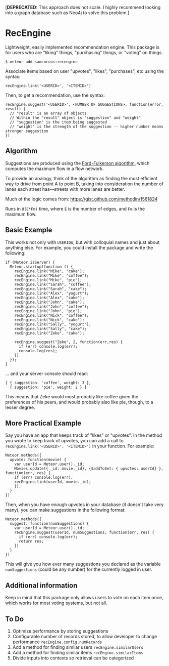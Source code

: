 [**DEPRECATED:** This approach does not scale. I highly recommend looking into a graph database such as Neo4j to solve this problem.]

# RecEngine

Lightweight, easily implemented recommendation engine. This package is for users who are "liking" things, "purchasing" things, or "voting" on things.

```
$ meteor add samcorcos:recengine
```

Associate items based on user "upvotes", "likes", "purchases", etc using the syntax:

```
recEngine.link('<USERID>', '<ITEMID>')
```

Then, to get a recommendation, use the syntax:

```
recEngine.suggest('<USERID>', <NUMBER OF SUGGESTIONS>, function(error, result) {
  // "result" is an array of objects
  // Within the "result" object is "suggestion" and "weight"
  // "suggestion" is the item being suggested
  // "weight" is the strength of the suggestion -- higher number means stronger suggestion
})
```

## Algorithm

Suggestions are produced using the [Ford-Fulkerson algorithm](http://en.wikipedia.org/wiki/Ford%E2%80%93Fulkerson_algorithm), which computes the maximum flow in a flow network.

To provide an analogy, think of the algorithm as finding the most efficient way to drive from point A to point B, taking into consideration the number of lanes each street has—streets with more lanes are better.

Much of the logic comes from: https://gist.github.com/methodin/1561824

Runs in `O(E*Fm)` time, where `E` is the number of edges, and `Fm` is the maximum flow.


## Basic Example

This works not only with `USERID`s, but with colloquial names and just about anything else. For example, you could install the package and write the following:

```
if (Meteor.isServer) {
  Meteor.startup(function () {
    recEngine.link("Mike", "cake");
    recEngine.link("Mike", "coffee");
    recEngine.link("Mike", "pie");
    recEngine.link("Sarah", "coffee");
    recEngine.link("Sarah", "cake");
    recEngine.link("Alex", "yogurt");
    recEngine.link("Alex", "cake");
    recEngine.link("John", "cake");
    recEngine.link("John", "coffee");
    recEngine.link("John", "pie");
    recEngine.link("Nick", "coffee");
    recEngine.link("Nick", "cake");
    recEngine.link("Sally", "yogurt");
    recEngine.link("Sally", "cake");
    recEngine.link("Zeke", "cake");

    recEngine.suggest("Zeke", 2, function(err,res) {
      if (err) console.log(err);
      console.log(res);
    })
  });
}
```

... and your server console should read:

```
[ { suggestion: 'coffee', weight: 3 },
  { suggestion: 'pie', weight: 2 } ]
```

This means that Zeke would most probably like coffee given the preferences of his peers, and would probably also like pie, though, to a lesser degree.

## More Practical Example

Say you have an app that keeps track of "likes" or "upvotes". In the method you wrote to keep track of upvotes, you can add a call to `recEngine.link('<USERID>', '<ITEMID>')` in your function. For example:

```
Meteor.methods({
  upvote: function(movie) {
    var userId = Meteor.user()._id;
    Movies.update({ _id: movie._id}, {$addToSet: { upvotes: userId} }, function(err, res) {
    if (err) console.log(err);
    recEngine.link(userId, movie._id);
    });
  }
})
```

Then, when you have enough upvotes in your database (it doesn't take very many), you can make suggestions in the following format:

```
Meteor.methods({
  suggest: function(numSuggestions) {
    var userId = Meteor.user()._id;
    recEngine.suggest(userId, numSuggestions, function(err, res) {
      if (err) console.log(err);
      return res;
    })
  }
})
```

This will give you how ever many suggestions you declared as the variable `numSuggestions` (could be any number) for the currently logged in user.

## Additional information

Keep in mind that this package only allows users to vote on each item once, which works for most voting systems, but not all.

## To Do

1. Optimize performance by storing suggestions
2. Configurable number of records stored, to allow developer to change performance `recEngine.config.numRecords`
3. Add a method for finding similar users `recEngine.similarUsers`
4. Add a method for finding similar items `recEngine.similarItems`
5. Divide inputs into contexts so retrieval can be categorized
